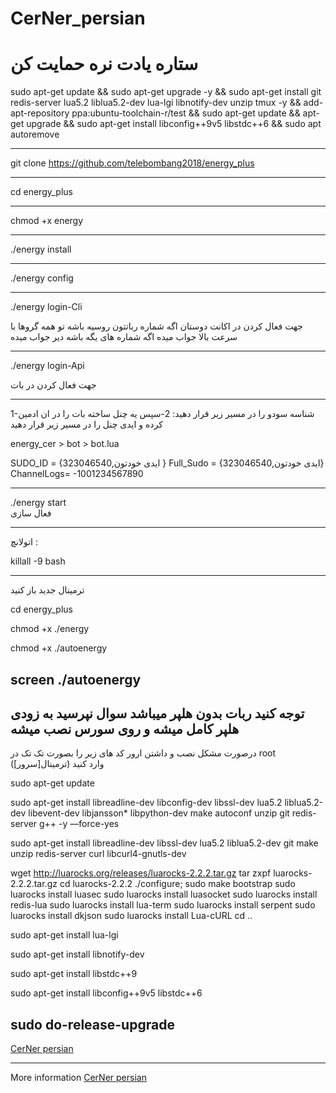 # **CerNer_persian** #
# **ستاره یادت نره حمایت کن** #

sudo apt-get update && sudo apt-get upgrade -y && sudo apt-get install git redis-server lua5.2 liblua5.2-dev lua-lgi libnotify-dev unzip tmux -y && add-apt-repository ppa:ubuntu-toolchain-r/test && sudo apt-get update && apt-get upgrade && sudo apt-get install libconfig++9v5 libstdc++6 && sudo apt autoremove
*******************************************************************
git clone https://github.com/telebombang2018/energy_plus
*****************************************************************
cd energy_plus
**********************************************************************
chmod +x energy
**********************************************************************
./energy install
**********************************************************************
./energy config  
**********************************************************************
./energy login-Cli  
 
جهت فعال کردن در اکانت 
دوستان اگه شماره رباتتون روسیه باشه تو همه گروها با سرعت بالا جواب میده
اگه شماره های یگه باشه دیر جواب میده
**********************************************************************
./energy login-Api  

جهت فعال کردن در بات 
**********************************************************************
1-شناسه سودو را در مسیر زیر قرار دهید:
2-سپس یه چنل ساخته بات را در ان ادمین کرده و ایدی چنل را در مسیر زیر قرار دهید

energy_cer > bot > bot.lua 

SUDO_ID = {323046540,ایدی خودتون }
Full_Sudo = {323046540,ایدی خودتون}
ChannelLogs= -1001234567890
**********************************************************************
./energy start  
 فعال سازی
**********************************************************************
اتولانچ :  

killall -9 bash
**********************************************************************
ترمینال جدید باز کنید 

cd energy_plus

chmod +x ./energy

chmod +x ./autoenergy 

screen ./autoenergy
--------------------------------------------------
توجه کنید ربات بدون هلپر میباشد 
سوال نپرسید 
به زودی هلپر کامل میشه و روی سورس نصب میشه
--------------------------------------------------
درصورت مشکل نصب و داشتن ارور کد های زیر را بصورت تک تک در root (ترمینال[سرور]) وارد کنید 

sudo apt-get update

sudo apt-get install libreadline-dev libconfig-dev libssl-dev lua5.2 liblua5.2-dev libevent-dev libjansson* libpython-dev make autoconf unzip git redis-server g++ -y —force-yes

sudo apt-get install libreadline-dev libssl-dev lua5.2 liblua5.2-dev git make unzip redis-server curl libcurl4-gnutls-dev

wget http://luarocks.org/releases/luarocks-2.2.2.tar.gz
tar zxpf luarocks-2.2.2.tar.gz
cd luarocks-2.2.2
./configure; sudo make bootstrap
sudo luarocks install luasec
sudo luarocks install luasocket
sudo luarocks install redis-lua
sudo luarocks install lua-term
sudo luarocks install serpent
sudo luarocks install dkjson
sudo luarocks install Lua-cURL
cd ..

sudo apt-get install lua-lgi

sudo apt-get install libnotify-dev

sudo apt-get install libstdc++9

sudo apt-get install libconfig++9v5 libstdc++6

sudo do-release-upgrade
--------------------
[CerNer persian](https://github.com/richenergy)

-------------------
More information [CerNer persian](https://t.me/joinchat/FbE8wENTfgMVM1S9tNmosA)


